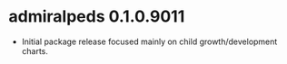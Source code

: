 # admiralpeds 0.1.0.9011

- Initial package release focused mainly on child growth/development charts.
